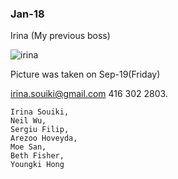 
### Jan-18

Irina (My previous boss)

![irina](https://cloud.githubusercontent.com/assets/5623445/22071474/4885f5ae-dd6d-11e6-8460-be471d610902.jpg)

Picture was taken on Sep-19(Friday)

irina.souiki@gmail.com
416 302 2803.

```
Irina Souiki,
Neil Wu,
Sergiu Filip, 
Arezoo Hoveyda, 
Moe San, 
Beth Fisher, 
Youngki Hong
```
